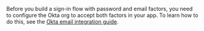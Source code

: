 Before you build a sign-in flow with password and email factors, you need to configure the Okta org to accept both factors in your app. To learn how to do this, see the [Okta email integration guide](/docs/guides/authenticators-okta-email/nodeexpress/main/#update-configurations).

